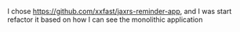 I chose https://github.com/xxfast/jaxrs-reminder-app, and I was start refactor it based on how I can see the monolithic application